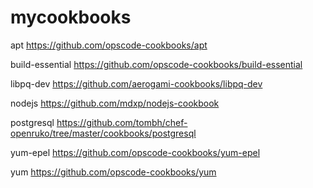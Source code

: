 mycookbooks
==============

apt
https://github.com/opscode-cookbooks/apt

build-essential
https://github.com/opscode-cookbooks/build-essential

libpq-dev
https://github.com/aerogami-cookbooks/libpq-dev

nodejs
https://github.com/mdxp/nodejs-cookbook

postgresql
https://github.com/tombh/chef-openruko/tree/master/cookbooks/postgresql

yum-epel
https://github.com/opscode-cookbooks/yum-epel

yum
https://github.com/opscode-cookbooks/yum